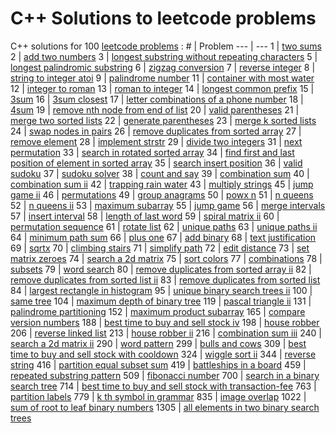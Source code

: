 # C++ Solutions to leetcode problems
C++ solutions for 100 [leetcode problems](https://leetcode.com/problemset/all/) :
 \# | Problem 
--- | --- 
1 | [two sums](1_two_sums.md)
2 | [add two numbers](2_add_two_numbers.md)
3 | [longest substring without repeating characters](3_longest_substring_without_repeating_characters.md)
5 | [longest palindromic substring](5_longest_palindromic_substring.md)
6 | [zigzag conversion](6_zigzag_conversion.md)
7 | [reverse integer](7_reverse_integer.md)
8 | [string to integer atoi](8_string_to_integer_atoi.md)
9 | [palindrome number](9_palindrome_number.md)
11 | [container with most water](11_container_with_most_water.md)
12 | [integer to roman](12_integer_to_roman.md)
13 | [roman to integer](13_roman_to_integer.md)
14 | [longest common prefix](14_longest_common_prefix.md)
15 | [3sum](15_3sum.md)
16 | [3sum closest](16_3sum_closest.md)
17 | [letter combinations of a phone number](17_letter_combinations_of_a_phone_number.md)
18 | [4sum](18_4sum.md)
19 | [remove nth node from end of list](19_remove_nth_node_from_end_of_list.md)
20 | [valid parentheses](20_valid_parentheses.md)
21 | [merge two sorted lists](21_merge_two_sorted_lists.md)
22 | [generate parentheses](22_generate_parentheses.md)
23 | [merge k sorted lists](23_merge_k_sorted_lists.md)
24 | [swap nodes in pairs](24_swap_nodes_in_pairs.md)
26 | [remove duplicates from sorted array](26_remove_duplicates_from_sorted_array.md)
27 | [remove element](27_remove_element.md)
28 | [implement strstr](28_implement_strstr.md)
29 | [divide two integers](29_divide_two_integers.md)
31 | [next permutation](31_next_permutation.md)
33 | [search in rotated sorted array](33_search_in_rotated_sorted_array.md)
34 | [find first and last position of element in sorted array](34_find_first_and_last_position_of_element_in_sorted_array.md)
35 | [search insert position](35_search_insert_position.md)
36 | [valid sudoku](36_valid_sudoku.md)
37 | [sudoku solver](37_sudoku_solver.md)
38 | [count and say](38_count_and_say.md)
39 | [combination sum](39_combination_sum.md)
40 | [combination sum ii](40_combination_sum_ii.md)
42 | [trapping rain water](42_trapping_rain_water.md)
43 | [multiply strings](43_multiply_strings.md)
45 | [jump game ii](45_jump_game_ii.md)
46 | [permutations](46_permutations.md)
49 | [group anagrams](49_group_anagrams.md)
50 | [powx n](50_powx_n.md)
51 | [n queens](51_n_queens.md)
52 | [n queens ii](52_n_queens_ii.md)
53 | [maximum subarray](53_maximum_subarray.md)
55 | [jump game](55_jump_game.md)
56 | [merge intervals](56_merge_intervals.md)
57 | [insert interval](57_insert_interval.md)
58 | [length of last word](58_length_of_last_word.md)
59 | [spiral matrix ii](59_spiral_matrix_ii.md)
60 | [permutation sequence](60_permutation_sequence.md)
61 | [rotate list](61_rotate_list.md)
62 | [unique paths](62_unique_paths.md)
63 | [unique paths ii](63_unique_paths_ii.md)
64 | [minimum path sum](64_minimum_path_sum.md)
66 | [plus one](66_plus_one.md)
67 | [add binary](67_add_binary.md)
68 | [text justification](68_text_justification.md)
69 | [sqrtx](69_sqrtx.md)
70 | [climbing stairs](70_climbing_stairs.md)
71 | [simplify path](71_simplify_path.md)
72 | [edit distance](72_edit_distance.md)
73 | [set matrix zeroes](73_set_matrix_zeroes.md)
74 | [search a 2d matrix](74_search_a_2d_matrix.md)
75 | [sort colors](75_sort_colors.md)
77 | [combinations](77_combinations.md)
78 | [subsets](78_subsets.md)
79 | [word search](79_word_search.md)
80 | [remove duplicates from sorted array ii](80_remove_duplicates_from_sorted_array_ii.md)
82 | [remove duplicates from sorted list ii](82_remove_duplicates_from_sorted_list_ii.md)
83 | [remove duplicates from sorted list](83_remove_duplicates_from_sorted_list.md)
84 | [largest rectangle in histogram](84_largest_rectangle_in_histogram.md)
95 | [unique binary search trees ii](95_unique_binary_search_trees_ii.md)
100 | [same tree](100_same_tree.md)
104 | [maximum depth of binary tree](104_maximum_depth_of_binary_tree.md)
119 | [pascal triangle ii](119_pascal_triangle_ii.md)
131 | [palindrome partitioning](131_palindrome_partitioning.md)
152 | [maximum product subarray](152_maximum_product_subarray.md)
165 | [compare version numbers](165_compare_version_numbers.md)
188 | [best time to buy and sell stock iv](188_best_time_to_buy_and_sell_stock_iv.md)
198 | [house robber](198_house_robber.md)
206 | [reverse linked list](206_reverse_linked_list.md)
213 | [house robber ii](213_house_robber_ii.md)
216 | [combination sum iii](216_combination_sum_iii.md)
240 | [search a 2d matrix ii](240_search_a_2d_matrix_ii.md)
290 | [word pattern](290_word_pattern.md)
299 | [bulls and cows](299_bulls_and_cows.md)
309 | [best time to buy and sell stock with cooldown](309_best_time_to_buy_and_sell_stock_with_cooldown.md)
324 | [wiggle sort ii](324_wiggle_sort_ii.md)
344 | [reverse string](344_reverse_string.md)
416 | [partition equal subset sum](416_partition_equal_subset_sum.md)
419 | [battleships in a board](419_battleships_in_a_board.md)
459 | [repeated substring pattern](459_repeated_substring_pattern.md)
509 | [fibonacci number](509_fibonacci_number.md)
700 | [search in a binary search tree](700_search_in_a_binary_search_tree.md)
714 | [best time to buy and sell stock with transaction-fee](714_best_time_to_buy_and_sell_stock_with_transaction-fee.md)
763 | [partition labels](763_partition_labels.md)
779 | [k th symbol in grammar](779_k_th_symbol_in_grammar.md)
835 | [image overlap](835_image_overlap.md)
1022 | [sum of root to leaf binary numbers](1022_sum_of_root_to_leaf_binary_numbers.md)
1305 | [all elements in two binary search trees](1305_all_elements_in_two_binary_search_trees.md)
